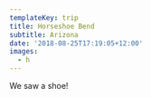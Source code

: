 ```yaml
---
templateKey: trip
title: Horseshoe Bend
subtitle: Arizona
date: '2018-08-25T17:19:05+12:00'
images:
  - h
---
```

We saw a shoe!

